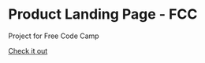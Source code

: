 # Product Landing Page - FCC
 Project for Free Code Camp
 
[Check it out](https://amiraxhamza.github.io/Product-Landing-Page---FCC/#how-it-works)